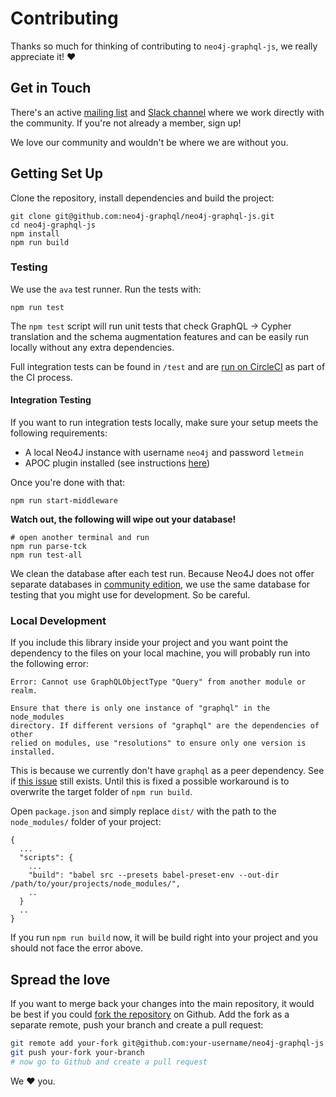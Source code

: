 # Contributing

Thanks so much for thinking of contributing to `neo4j-graphql-js`, we really
appreciate it! :heart:

## Get in Touch

There's an active [mailing list](https://groups.google.com/forum/#!forum/neo4j)
and [Slack channel](https://neo4j.com/slack) where we work directly with the
community.
If you're not already a member, sign up!

We love our community and wouldn't be where we are without you.

## Getting Set Up

Clone the repository, install dependencies and build the project:

```
git clone git@github.com:neo4j-graphql/neo4j-graphql-js.git
cd neo4j-graphql-js
npm install
npm run build
```

### Testing

We use the `ava` test runner. Run the tests with:

```
npm run test
```

The `npm test` script will run unit tests that check GraphQL -> Cypher
translation and the schema augmentation features and can be easily run locally
without any extra dependencies.

Full integration tests can be found in `/test` and are
[run on CircleCI](https://circleci.com/gh/neo4j-graphql/neo4j-graphql-js) as
part of the CI process.

#### Integration Testing

If you want to run integration tests locally, make sure your setup meets the
following requirements:

- A local Neo4J instance with username `neo4j` and password `letmein`
- APOC plugin installed (see instructions [here](https://github.com/neo4j-contrib/neo4j-apoc-procedures#installation-with-neo4j-desktop))

Once you're done with that:

```
npm run start-middleware
```

**Watch out, the following will wipe out your database!**

```
# open another terminal and run
npm run parse-tck
npm run test-all
```

We clean the database after each test run. Because Neo4J does not offer separate
databases in [community edition](https://community.neo4j.com/t/create-multiple-databases-in-community-version/5025/2),
we use the same database for testing that you might use for development. So be
careful.

### Local Development

If you include this library inside your project and you want point the
dependency to the files on your local machine, you will probably run into the
following error:

```
Error: Cannot use GraphQLObjectType "Query" from another module or realm.

Ensure that there is only one instance of "graphql" in the node_modules
directory. If different versions of "graphql" are the dependencies of other
relied on modules, use "resolutions" to ensure only one version is installed.
```

This is because we currently don't have `graphql` as a peer dependency. See if
[this issue](https://github.com/neo4j-graphql/neo4j-graphql-js/issues/249) still
exists. Until this is fixed a possible workaround is to overwrite the target
folder of `npm run build`.

Open `package.json` and simply replace `dist/` with the path to the
`node_modules/` folder of your project:

```
{
  ...
  "scripts": {
    ...
    "build": "babel src --presets babel-preset-env --out-dir /path/to/your/projects/node_modules/",
    ..
  }
  ..
}

```

If you run `npm run build` now, it will be build right into your project and you
should not face the error above.

## Spread the love

If you want to merge back your changes into the main repository, it would be
best if you could [fork the repository](https://help.github.com/en/articles/fork-a-repo)
on Github. Add the fork as a separate remote, push your branch and create a pull
request:

```sh
git remote add your-fork git@github.com:your-username/neo4j-graphql-js.git
git push your-fork your-branch
# now go to Github and create a pull request
```

We :heart: you.
